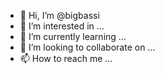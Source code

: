 - 👋 Hi, I’m @bigbassi
- 👀 I’m interested in ...
- 🌱 I’m currently learning ...
- 💞️ I’m looking to collaborate on ...
- 📫 How to reach me ...

<!---
bigbassi/bigbassi is a ✨ special ✨ repository because its `README.md` (this file) appears on your GitHub profile.
You can click the Preview link to take a look at your changes.
--->
